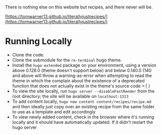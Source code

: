 There is nothing else on this website but recipes, and there never will be.

[https://tomwarner13.github.io/literallyjustrecipes/](https://tomwarner13.github.io/literallyjustrecipes/)

# Running Locally

- Clone the code.
- Clone the submodule for the `re-terminal` hugo theme.
- Install the `hugo-extended` package on your environment, using a version above 0.128.0 (theme doesn't support below) and below 0.140.0 (140 and above will throw a warning-as-error when attempting to read the theme in which the complain about the existence of a deprecated function that does not actually exist in the theme's source code >:| )
- To view the site locally, run `hugo server --disableFastRender` from the root directory; the site will be available on `localhost:1313`
- To add content locally, `hugo new content content/recipes/recipe.md` and then ideally just copy over an existing recipe from the same folder to use as a template and edit accordingly
- To view newly added content, check in the browser where it's running locally and it should have automatically updated. If it didn't restart the hugo server
